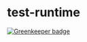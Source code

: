 # test-runtime

[![Greenkeeper badge](https://badges.greenkeeper.io/transclusion/test-runtime.svg)](https://greenkeeper.io/)

